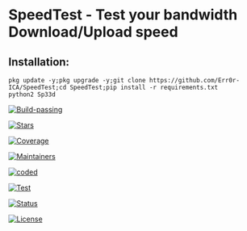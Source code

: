 # SpeedTest - Test your bandwidth Download/Upload speed

## Installation:
```
pkg update -y;pkg upgrade -y;git clone https://github.com/Err0r-ICA/SpeedTest;cd SpeedTest;pip install -r requirements.txt
python2 Sp33d
```

[![Build-passing](https://img.shields.io/badge/build-passing-red.svg?style=plastic)](https://github.com/Err0r-ICA/SpeedTest/issues)

[![Stars](https://img.shields.io/open-vsx/stars/Redhat/Java.svg?style=plastic&color=orange)](https://github.com/Err0r-ICA/SpeedTest/issues)

[![Coverage](https://img.shields.io/azure-devops/coverage/Swellaby/Opensource/25?color=yellow&style=plastic)](https://github.com/Err0r-ICA/SpeedTest/issues)

[![Maintainers](https://img.shields.io/badge/mainteiners-HackBoyz-green.svg?style=plastic)](https://github.com/Err0r-ICA/SpeedTest/issues)

[![coded](https://img.shields.io/badge/coded%20in-python2.7-mintgreen.svg?style=plastic)](https://github.com/Err0r-ICA/SpeedTest/issues)

[![Test](https://img.shields.io/badge/tested%20on-Termux,%20Kali%20Linux,%20Ubuntu,%20Parrot%20OS,%20Debian,%20ANDRAX%20Mobile-cyan.svg?style=plastic)](https://github.com/Err0r-ICA/SpeedTest/issues)

[![Status](https://img.shields.io/badge/code%20status-encrypted-blueviolet.svg?style=plastic)](https://github.com/Err0r-ICA/SpeedTest/issues)

[![License](https://img.shields.io/badge/license-MIT-%23ff69b4.svg?style=plastic)](https://github.com/Err0r-ICA/SpeedTest/issues)
